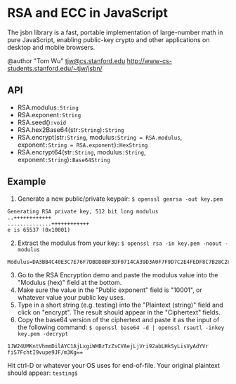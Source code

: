 # RSA and ECC in JavaScript

The jsbn library is a fast, portable implementation of large-number math
in pure JavaScript, enabling public-key crypto and other applications on desktop
and mobile browsers.

@author "Tom Wu" <tjw@cs.stanford.edu>
http://www-cs-students.stanford.edu/~tjw/jsbn/



## API
* RSA.modulus`:String`
* RSA.exponent`:String`
* RSA.seed()`:void`
* RSA.hex2Base64(str`:String`)`:String`
* RSA.encrypt(str`:String`, modulus`:String = RSA.modulus`, exponent`:String = RSA.exponent`)`:HexString`
* RSA.encrypt64(str`:String`, modulus`:String`, exponent`:String`)`:Base64String`



## Example
1. Generate a new public/private keypair:
`$ openssl genrsa -out key.pem`
```
Generating RSA private key, 512 bit long modulus
..++++++++++++
..............++++++++++++
e is 65537 (0x10001)
```

2. Extract the modulus from your key:
`$ openssl rsa -in key.pem -noout -modulus`
```
Modulus=DA3BB4C40E3C7E76F7DBDD8BF3DF0714CA39D3A0F7F9D7C2E4FEDF8C7B28C2875F7EB98950B22AE82D539C1ABC1AB550BA0B2D52E3EF7BDFB78A5E817D74BBDB
```

3. Go to the RSA Encryption demo and paste the modulus value into the "Modulus (hex)" field at the bottom.
4. Make sure the value in the "Public exponent" field is "10001", or whatever value your public key uses.
5. Type in a short string (e.g. testing) into the "Plaintext (string)" field and click on "encrypt". The result should appear in the "Ciphertext" fields.
6. Copy the base64 version of the ciphertext and paste it as the input of the following command:
`$ openssl base64 -d | openssl rsautl -inkey key.pem -decrypt`
```
1JW24UMKntVhmmDilAYC1AjLxgiWHBzTzZsCVAejLjVri92abLHkSyLisVyAdYVr
fiS7FchtI9vupe9JF/m3Kg==
```

Hit ctrl-D or whatever your OS uses for end-of-file. Your original plaintext should appear:
`testing$`
